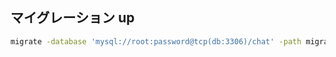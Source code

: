 ## マイグレーション up
```bash
migrate -database 'mysql://root:password@tcp(db:3306)/chat' -path migrations/ up
```